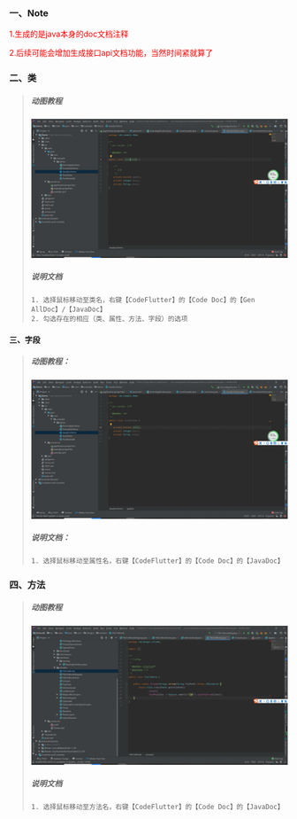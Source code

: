 ### 一、Note 

<font color='red' style='bold'>1.生成的是java本身的doc文档注释</font>

<font color='red' style='bold'>2.后续可能会增加生成接口api文档功能，当然时间紧就算了</font>

### 二、类

> ##### 动图教程
>
> ![类javadoc](./生成类的javadoc.gif "类javadoc")
>
> ##### 说明文档
>
> ``` 说明文档
> 1. 选择鼠标移动至类名，右键【CodeFlutter】的【Code Doc】的【Gen AllDoc】/【JavaDoc】
> 2. 勾选存在的相应（类、属性、方法、字段）的选项
> ```

#### 三、字段

> ##### 动图教程：
> ![字段javadoc](./生成字段的javadoc.gif "字段javadoc")
> ##### 说明文档：
> ``` 说明文档：
> 1. 选择鼠标移动至属性名，右键【CodeFlutter】的【Code Doc】的【JavaDoc】
> ```

### 四、方法

>##### 动图教程
>
>![方法javadoc](./生成方法的javadoc.gif "方法javadoc")
>
>##### 说明文档
>
>``` 说明文档
>1. 选择鼠标移动至方法名，右键【CodeFlutter】的【Code Doc】的【JavaDoc】
>```